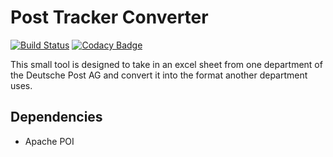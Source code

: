 # Post Tracker Converter
[![Build Status](https://travis-ci.com/SeineEloquenz/post-tracker-conv.svg?branch=master)](https://travis-ci.com/SeineEloquenz/post-tracker-conv)
[![Codacy Badge](https://api.codacy.com/project/badge/Grade/b478211130d54d69a50d51fd0bd16b41)](https://www.codacy.com/manual/alexander-linder/post-tracker-conv?utm_source=github.com&amp;utm_medium=referral&amp;utm_content=SeineEloquenz/post-tracker-conv&amp;utm_campaign=Badge_Grade)

This small tool is designed to take in an excel sheet from one department of the Deutsche Post AG and convert it into
the format another department uses. 

## Dependencies
* Apache POI